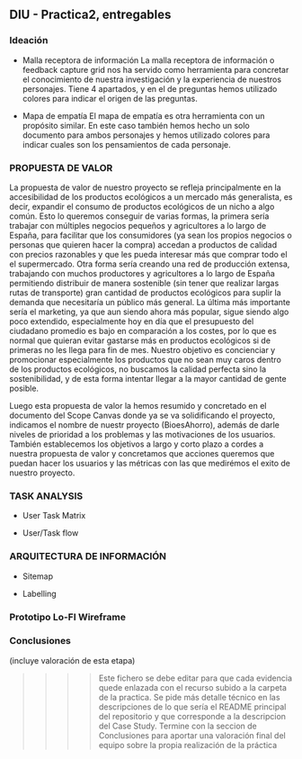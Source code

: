 ## DIU - Practica2, entregables

### Ideación 
* Malla receptora de información
La malla receptora de información o feedback capture grid nos ha servido como herramienta para concretar el conocimiento de nuestra investigación y la experiencia de nuestros personajes. Tiene 4 apartados, y en el de preguntas hemos utilizado colores para indicar el origen de las preguntas. 


* Mapa de empatía
El mapa de empatía es otra herramienta con un propósito similar. En este caso también hemos hecho un solo documento para ambos personajes y hemos utilizado colores para indicar cuales son los pensamientos de cada personaje.



### PROPUESTA DE VALOR
La propuesta de valor de nuestro proyecto se refleja principalmente en la accesibilidad de los productos ecológicos a un mercado más generalista, es decir, expandir el consumo
de productos ecológicos de un nicho a algo común. Esto lo queremos conseguir de varias formas, la primera sería trabajar con múltiples negocios pequeños y agricultores a lo largo
de España, para facilitar que los consumidores (ya sean los propios negocios o personas que quieren hacer la compra) accedan a productos de calidad con precios razonables y que 
les pueda interesar más que comprar todo el el supermercado. Otra forma sería creando una red de producción extensa, trabajando con muchos productores y agricultores a lo largo de
España permitiendo distribuir de manera sostenible (sin tener que realizar largas rutas de transporte) gran cantidad de productos ecológicos para suplir la demanda que necesitaría
un público más general. La última más importante sería el marketing, ya que aun siendo ahora más popular, sigue siendo algo poco extendido, especialmente hoy en día que el presupuesto
del ciudadano promedio es bajo en comparación a los costes, por lo que es normal que quieran evitar gastarse más en productos ecológicos si de primeras no les llega para fin de mes. Nuestro
objetivo es concienciar y promocionar especialmente los productos que no sean muy caros dentro de los productos ecológicos, no buscamos la calidad perfecta sino la sostenibilidad, y de esta
forma intentar llegar a la mayor cantidad de gente posible.


Luego esta propuesta de valor la hemos resumido y concretado en el documento del Scope Canvas donde ya se va solidificando el proyecto, indicamos el nombre de nuestr proyecto (BioesAhorro), además de darle niveles de prioridad a los problemas y las motivaciones de los usuarios. También establecemos los objetivos a largo y corto plazo a cordes a nuestra propuesta de valor y concretamos que acciones queremos que puedan hacer los usuarios y las métricas con las que medirémos el exito de nuestro proyecto.


### TASK ANALYSIS

* User Task Matrix
  

* User/Task flow
  

### ARQUITECTURA DE INFORMACIÓN

* Sitemap

* Labelling 

### Prototipo Lo-FI Wireframe 

### Conclusiones  
(incluye valoración de esta etapa)


>>>> Este fichero se debe editar para que cada evidencia quede enlazada con el recurso subido a la carpeta de la practica. Se pide más detalle técnico en las descripciones de lo que sería el README principal del repositorio y que corresponde a la descripcion del Case Study.
>>>> Termine con la seccion de Conclusiones para aportar una valoración final del equipo sobre la propia realización de la práctica
